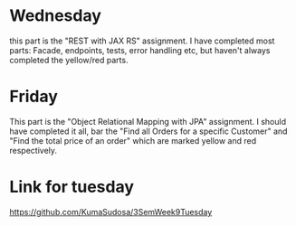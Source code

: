 # Wednesday
this part is the "REST with JAX RS" assignment. I have completed most parts: Facade, endpoints, tests, error handling etc,
but haven't always completed the yellow/red parts.

# Friday
This part is the "Object Relational Mapping with JPA" assignment. I should have completed it all, bar the
"Find all Orders for a specific Customer" and "Find the total price of an order" which are marked yellow and red respectively.



# Link for tuesday 
https://github.com/KumaSudosa/3SemWeek9Tuesday
